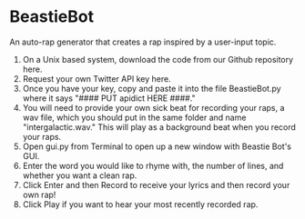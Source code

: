 # BeastieBot
An auto-rap generator that creates a rap inspired by a user-input topic.

1. On a Unix based system, download the code from our Github repository here.
2. Request your own Twitter API key here. 
3. Once you have your key, copy and paste it into the file BeastieBot.py where it says "#### PUT apidict HERE ####."
4. You will need to provide your own sick beat for recording your raps, a wav file, which you should put in the same folder and name "intergalactic.wav." This will play as a background beat when you record your raps.
5. Open gui.py from Terminal to open up a new window with Beastie Bot's GUI.
6. Enter the word you would like to rhyme with, the number of lines, and whether you want a clean rap.
7. Click Enter and then Record to receive your lyrics and then record your own rap!
8. Click Play if you want to hear your most recently recorded rap.

